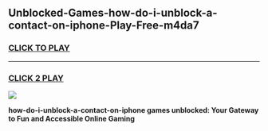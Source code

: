 
## Unblocked-Games-how-do-i-unblock-a-contact-on-iphone-Play-Free-m4da7
<h3>
<a href="https://premium76.site?title=how-do-i-unblock-a-contact-on-iphone&ref=12A">CLICK TO PLAY</a></h3>
<hr>

<h3>
<a href="https://premium76.site?title=how-do-i-unblock-a-contact-on-iphone&ref=12A">CLICK 2 PLAY</a>
  
</h3>

<a href="https://premium76.site?title=how-do-i-unblock-a-contact-on-iphone&ref=12A"><img src="https://clearcache.store/games.png"></a>


**how-do-i-unblock-a-contact-on-iphone games unblocked: Your Gateway to Fun and Accessible Online Gaming**
